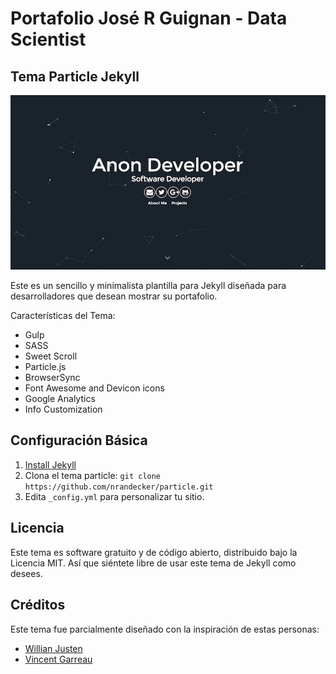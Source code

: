 # Portafolio José R Guignan - Data Scientist

## Tema Particle Jekyll 

![](./particle.jpg)

Este es un sencillo y minimalista plantilla para Jekyll diseñada para desarrolladores que desean mostrar su portafolio.

Características del Tema:

- Gulp
- SASS
- Sweet Scroll
- Particle.js
- BrowserSync
- Font Awesome and Devicon icons
- Google Analytics
- Info Customization

## Configuración Básica

1. [Install Jekyll](http://jekyllrb.com)
2. Clona el tema particle: `git clone https://github.com/nrandecker/particle.git`
3. Edita `_config.yml` para personalizar tu sitio.


## Licencia

Este tema es software gratuito y de código abierto, distribuido bajo la Licencia MIT. Así que siéntete libre de usar este tema de Jekyll como desees.

## Créditos

Este tema fue parcialmente diseñado con la inspiración de estas personas:
- [Willian Justen](https://github.com/willianjusten/will-jekyll-template)
- [Vincent Garreau](https://github.com/VincentGarreau/particles.js/)
